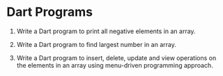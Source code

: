 # Dart Programs

1. Write a Dart program to print all negative elements in an array.

2. Write a Dart program to find largest number in an array.

3. Write a Dart program to insert, delete, update and view operations on the elements in an array using menu-driven programming approach.
